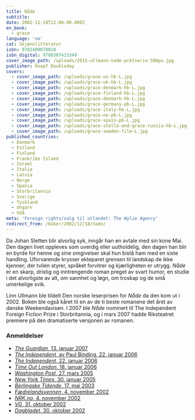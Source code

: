 ```yaml
---
title: Nåde
subtitle:
date: 2002-12-18T12:00:00.000Z
en_book:
  - grace
language: 'no'
cat: Skjønnlitteratur
isbn: 9781400078028
isbn_digital: 9780307415349
cover_image_path: /uploads/2015-ullmann-nade-pcktserie-500px.jpg
publisher: Knopf Doubleday
covers:
  - cover_image_path: /uploads/grace-us-hb-L.jpg
  - cover_image_path: /uploads/grace-uk-hb-L.jpg
  - cover_image_path: /uploads/grace-denmark-hb-L.jpg
  - cover_image_path: /uploads/grace-finland-hb-L.jpg
  - cover_image_path: /uploads/grace-denmark-hb-L.jpg
  - cover_image_path: /uploads/grace-germany-pb-L.jpg
  - cover_image_path: /uploads/grace-italy-hb-L.jpg
  - cover_image_path: /uploads/grace-no-pb-L.jpg
  - cover_image_path: /uploads/grace-spain-pb-L.jpg
  - cover_image_path: /uploads/grace-stella-and-grace-russia-hb-L.jpg
  - cover_image_path: /uploads/grace-sweden-film-L.jpg
published_countries:
  - Danmark
  - Estland
  - Finland
  - Frankrike Island
  - Israel
  - Italia
  - Latvia
  - Norge
  - Spania
  - Storbritannia
  - Sverige
  - Tyskland
  - Ungarn
  - USA
meta: 'Foreign rights/salg til utlandet: The Wylie Agency'
redirect_from: /boker/2002/12/18/nade/
---
```


Da Johan Sletten blir alvorlig syk, inngår han en avtale med sin kone Mai. Den dagen livet oppleves som uverdig eller uutholdelig, den dagen han blir en byrde for henne og sine omgivelser skal hun bistå ham med en siste handling. Uforvarende krysser ekteparet grensen til landskap de ikke kjenner; der tvilen styrer, språket forvitrer og kjærligheten er utrygg. *Nåde* er en skarp, dristig og inntrengende roman preget av svart humor, en studie i det alvorligste av alt, om sannhet og løgn, om troskap og de små umerkelige svik.

Linn Ullmann ble tildelt Den norske leserprisen for *Nåde* da den kom ut i 2002. Boken ble også kåret til en av de ti beste romanene det året av danske Weekendavisen. I 2007 ble *Nåde* nominert til The Independent Foreign Fiction Prize i Storbritannia, og i mars 2007 hadde Riksteatret premiere på den dramatiserte versjonen av romanen.

### Anmeldelser

* [*The Guardian*, 13. januar 2007](/assets/files/Guardian-13-01-2007.pdf)
* [*The Independent*, av Paul Binding, 22. januar 2006](/assets/files/Independent-Paul-Binding-22-01-2006.pdf)
* [*The Independent*, 22. januar 2006](/assets/files/Independent-22-01-2006.pdf)
* [*Time Out London*, 18. januar 2006](/assets/files/Time-Out-London-18-01-2006.pdf)
* [*Washington Post*, 27. mars 2005](/assets/files/Washington-Post-27-03-2005.pdf)
* [*New York Times*, 30. januar 2005](http://query.nytimes.com/gst/fullpage.html?res=9F07EFDB1138F933A05752C0A9639C8B63&amp;sec=&amp;spon=&amp;emc=eta1)
* [*Berlingske Tidende*, 17. mai 2003](/assets/files/Berlingske-17-05-2003.pdf)
* [*Fædrelandsvennen*, 4. november 2002](/assets/files/Faedrelandsvennen-04-11-2002.pdf)
* [*NRK.no*, 4. november 2002](/assets/files/NRK-04-11-2002.pdf)
* [*VG*, 31. oktober 2002](/assets/files/VG-31-10-2002.pdf)
* [*Dagbladet*, 30. oktober 2002](/assets/files/Dagbladet-30-10-2002.pdf)
